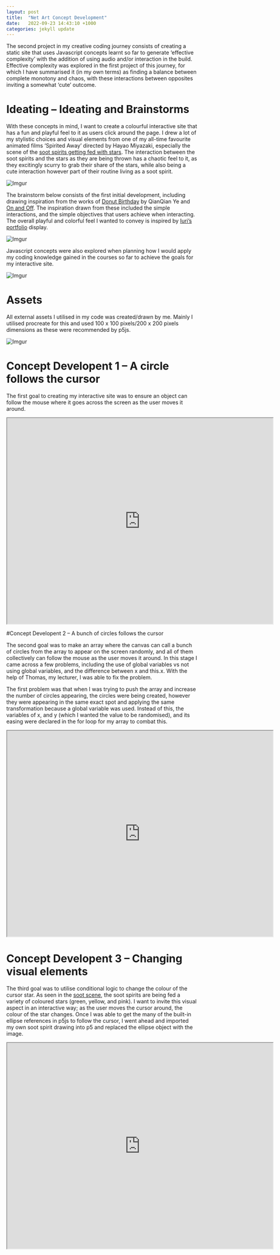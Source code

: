 ```yaml
---
layout: post
title:  "Net Art Concept Development"
date:   2022-09-23 14:43:10 +1000
categories: jekyll update
---
```


The second project in my creative coding journey consists of creating a static site that uses Javascript concepts learnt so far to generate ‘effective complexity’ with the addition of using audio and/or interaction in the build. Effective complexity was explored in the first project of this journey, for which I have summarised it (in my own terms) as finding a balance between complete monotony and chaos, with these interactions between opposites inviting a somewhat ‘cute’ outcome. 

# Ideating – Ideating and Brainstorms

With these concepts in mind, I want to create a colourful interactive site that has a fun and playful feel to it as users click around the page. I drew a lot of my stylistic choices and visual elements from one of my all-time favourite animated films ‘Spirited Away’ directed by Hayao Miyazaki, especially the scene of the [soot spirits getting fed with stars](https://www.youtube.com/watch?v=kL_1y5xdnWs). The interaction between the soot spirits and the stars as they are being thrown has a chaotic feel to it, as they excitingly scurry to grab their share of the stars, while also being a cute interaction however part of their routine living as a soot spirit. 

![Imgur](https://i.imgur.com/OVtGhZF.png)

The brainstorm below consists of the first initial development, including drawing inspiration from the works of [Donut Birthday](https://qianqian-ye.com/Everyday/Day14/) by QianQian Ye and [On and Off](http://www.onandoff.org/). The inspiration drawn from these included the simple interactions, and the simple objectives that users achieve when interacting. The overall playful and colorful feel I wanted to convey is inspired by [Iuri’s portfolio](https://iuri.is/) display.

![Imgur](https://i.imgur.com/dhPocvR.png)

Javascript concepts were also explored when planning how I would apply my coding knowledge gained in the courses so far to achieve the goals for my interactive site. 

![Imgur](https://i.imgur.com/BUH4CFd.png)

# Assets 
All external assets I utilised in my code was created/drawn by me. Mainly I utilised procreate for this and used 100 x 100 pixels/200 x 200 pixels dimensions as these were recommended by p5js. 

![Imgur](https://i.imgur.com/B7fIS3R.jpg)


# Concept Developent 1 – A circle follows the cursor 
The first goal to creating my interactive site was to ensure an object can follow the mouse where it goes across the screen as the user moves it around. 

<iframe src="https://editor.p5js.org/vivianluh/full/boyR5s3pO" width="700" height="542"></iframe>


#Concept Developent 2 – A bunch of circles follows the cursor 

The second goal was to make an array where the canvas can call a bunch of circles from the array to appear on the screen randomly, and all of them collectively can follow the mouse as the user moves it around. In this stage I came across a few problems, including the use of global variables vs not using global variables, and the difference between x and this.x. With the help of Thomas, my lecturer, I was able to fix the problem. 

The first problem was that when I was trying to push the array and increase the number of circles appearing, the circles were being created, however they were appearing in the same exact spot and applying the same transformation because a global variable was used. Instead of this, the variables of x, and y (which I wanted the value to be randomised), and its easing were declared in the for loop for my array to combat this.

<iframe src="https://editor.p5js.org/capogreco/full/zRD8aUgA8" width="700" height="542"></iframe>

# Concept Developent 3 – Changing visual elements

The third goal was to utilise conditional logic to change the colour of the cursor star. As seen in the [soot scene]( https://www.youtube.com/watch?v=kL_1y5xdnWs), the soot spirits are being fed a variety of coloured stars (green, yellow, and pink). I want to invite this visual aspect in an interactive way; as the user moves the cursor around, the colour of the star changes. Once I was able to get the many of the built-in ellipse references in p5js to follow the cursor, I went ahead and imported my own soot spirit drawing into p5 and replaced the ellipse object with the image. 

<iframe src="https://editor.p5js.org/vivianluh/full/cHRpIzZ_g"width="700" height="542"></iframe>



